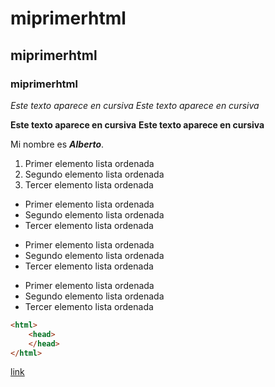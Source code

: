 # miprimerhtml
## miprimerhtml
### miprimerhtml

*Este texto aparece en cursiva*
_Este texto aparece en cursiva_

**Este texto aparece en cursiva**
__Este texto aparece en cursiva__

Mi nombre es *__Alberto__*.

1. Primer elemento lista ordenada
2. Segundo elemento lista ordenada
3. Tercer elemento lista ordenada

- Primer elemento lista ordenada
- Segundo elemento lista ordenada
- Tercer elemento lista ordenada

* Primer elemento lista ordenada
* Segundo elemento lista ordenada
* Tercer elemento lista ordenada

+ Primer elemento lista ordenada
+ Segundo elemento lista ordenada
+ Tercer elemento lista ordenada

```html
<html>
    <head>
    </head>
</html>
```

[link](URL "Texto alternativo")